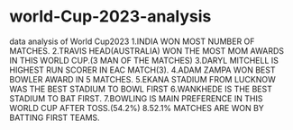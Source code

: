 # world-Cup-2023-analysis
data analysis of World Cup2023
1.INDIA WON MOST NUMBER OF MATCHES.
2.TRAVIS HEAD(AUSTRALIA) WON THE MOST MOM AWARDS IN THIS WORLD CUP.(3 MAN OF THE MATCHES)
3.DARYL MITCHELL IS HIGHEST RUN SCORER IN EAC MATCH(3).
4.ADAM ZAMPA WON BEST BOWLER AWARD IN 5 MATCHES.
5.EKANA STADIUM FROM LUCKNOW WAS THE BEST STADIUM TO BOWL FIRST
6.WANKHEDE IS THE BEST STADIUM TO BAT FIRST.
7.BOWLING IS MAIN PREFERENCE IN THIS WORLD CUP AFTER TOSS.(54.2%)
8.52.1% MATCHES ARE WON BY BATTING FIRST TEAMS.
